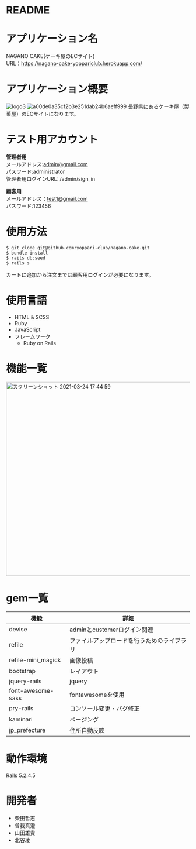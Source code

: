 # README

# アプリケーション名

NAGANO CAKE(ケーキ屋のECサイト)<br>
URL：https://nagano-cake-yoppariclub.herokuapp.com/

# アプリケーション概要
 ![logo3](https://user-images.githubusercontent.com/77328172/111861055-b03bc300-898e-11eb-9f1c-068e630febc6.png)
 ![a00de0a35cf2b3e251dab24b6aeff999](https://user-images.githubusercontent.com/77002979/112281735-ba7cfa80-8cc9-11eb-9c47-ede47b2db344.png)
 長野県にあるケーキ屋（製菓屋）のECサイトになります。

# テスト用アカウント

**管理者用**<br>
メールアドレス:admin@gmail.com<br>
パスワード:administrator<br>
管理者用ログインURL: /admin/sign_in

**顧客用**<br>
メールアドレス：test1@gmail.com<br>
パスワード:123456<br>

# 使用方法

```
$ git clone git@github.com:yoppari-club/nagano-cake.git
$ bundle install
$ rails db:seed
$ rails s
```

カートに追加から注文までは顧客用ログインが必要になります。

# 使用言語
- HTML & SCSS
- Ruby
- JavaScript
- フレームワーク
  - Ruby on Rails


# 機能一覧

<img width="530" alt="スクリーンショット 2021-03-24 17 44 59" src="https://user-images.githubusercontent.com/76772716/112280877-ccaa6900-8cc8-11eb-9924-2f7642368c26.png">


# gem一覧

| 機能 | 詳細 |
----  | ----
|devise| adminとcustomerログイン関連|
|refile| ファイルアップロードを行うためのライブラリ　|
|refile-mini_magick| 画像投稿|
|bootstrap| レイアウト |
|jquery-rails| jquery|
|font-awesome-sass| fontawesomeを使用 |
|pry-rails| コンソール変更・バグ修正 |
|kaminari|ページング |
|jp_prefecture| 住所自動反映|

# 動作環境
Rails 5.2.4.5

# 開発者
- 柴田哲志
- 曽我真澄
- 山田雄貴
- 北谷凌

